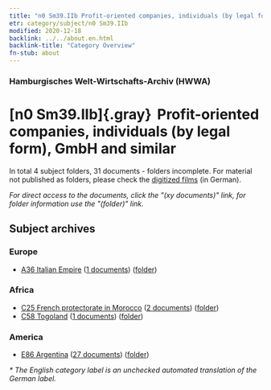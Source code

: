 ```yaml
---
title: "n0 Sm39.IIb Profit-oriented companies, individuals (by legal form), GmbH and similar"
etr: category/subject/n0 Sm39.IIb
modified: 2020-12-18
backlink: ../../about.en.html
backlink-title: "Category Overview"
fn-stub: about
---
```


### Hamburgisches Welt-Wirtschafts-Archiv (HWWA)
# [n0 Sm39.IIb]{.gray}&#8201; Profit-oriented companies, individuals (by legal form), GmbH and similar&#160; 





In total 4 subject folders, 31 documents - folders incomplete.
For material not published as folders, please check the [digitized films](/film/h1_sh) (in German).

_For direct access to the documents, click the "(xy documents)" link, for folder information use the "(folder)" link._

## Subject archives



### Europe

- [A36 Italian Empire](../../../geo/about.en.html#A36) (<a href="https://dfg-viewer.de/show/?tx_dlf[id]=https://pm20.zbw.eu/mets/sh/1410xx/141012/1458xx/145842/public.mets.en.xml" target="_blank">1 documents</a>) ([folder](http://purl.org/pressemappe20/folder/sh/141012,145842))

### Africa

- [C25 French protectorate in Morocco](../../../geo/about.en.html#C25) (<a href="https://dfg-viewer.de/show/?tx_dlf[id]=https://pm20.zbw.eu/mets/sh/1413xx/141358/1458xx/145842/public.mets.en.xml" target="_blank">2 documents</a>) ([folder](http://purl.org/pressemappe20/folder/sh/141358,145842))
- [C58 Togoland](../../../geo/about.en.html#C58) (<a href="https://dfg-viewer.de/show/?tx_dlf[id]=https://pm20.zbw.eu/mets/sh/1414xx/141408/1458xx/145842/public.mets.en.xml" target="_blank">1 documents</a>) ([folder](http://purl.org/pressemappe20/folder/sh/141408,145842))

### America

- [E86 Argentina](../../../geo/about.en.html#E86) (<a href="https://dfg-viewer.de/show/?tx_dlf[id]=https://pm20.zbw.eu/mets/sh/1416xx/141692/1458xx/145842/public.mets.en.xml" target="_blank">27 documents</a>) ([folder](http://purl.org/pressemappe20/folder/sh/141692,145842))


_* The English category label is an unchecked automated translation of the German label._

